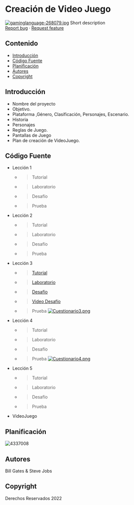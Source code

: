 # Creación de Video Juego
[![gaminglanguage-268079.jpg](https://i.postimg.cc/Mph7d6yg/gaminglanguage-268079.jpg)](https://postimg.cc/sM4G2RHJ)
    Short description
    <br>
    <a href="https://reponame/issues/new?template=bug.md">Report bug</a>
    ·
    <a href="https://reponame/issues/new?template=feature.md&labels=feature">Request feature</a>
  </p>
</p>


## Contenido

- [Introducción](#introducción)
- [Código Fuente](#código-fuente)
- [Planificación](#planificación)
- [Autores](#autores)
- [Copyright](#copyright)


## Introducción

- Nombre del proyecto
- Objetivo.
- Plataforma ,Género, Clasificación, Personajes, Escenario.
- Historia
- Personajes
- Reglas de Juego.
- Pantallas de Juego
- Plan de creación de VideoJuego.

## Código Fuente

* Lección 1
  * > Tutorial
  * > Laboratorio
  * > Desafío
  * > Prueba
* Lección 2
  * > Tutorial
  * > Laboratorio
  * > Desafío
  * > Prueba
* Lección 3
  * > [Tutorial](https://github.com/4drean-UTNG/UnityUTNG/blob/main/Leccion3.unitypackage)
  * > [Laboratorio](https://github.com/4drean-UTNG/UnityUTNG/blob/main/Lab3U3.unitypackage)
  * > [Desafío](https://github.com/4drean-UTNG/UnityUTNG/blob/main/Change3u3.unitypackage)
  * > [Video Desafío](https://drive.google.com/file/d/1LQRRUR6Yykgu5wuV05ZIKvgYMEmCbJTn/view?usp=sharing)
  * > Prueba
  [![Cuestionario3.png](https://i.postimg.cc/FRcDjP75/Cuestionario3.png)](https://postimg.cc/0MkYv0Yc)
* Lección 4
  * > Tutorial
  * > Laboratorio
  * > Desafío
  * > Prueba
  [![Cuestionario4.png](https://i.postimg.cc/brYBzv8r/Cuestionario4.png)](https://postimg.cc/vgjzhb4w)
* Lección 5
  * > Tutorial
  * > Laboratorio
  * > Desafío
  * > Prueba
* VideoJuego

## Planificación

![4337008](https://user-images.githubusercontent.com/8560750/195951617-083a7e4d-323d-47b5-8e5e-529ded31bc06.jpg)

## Autores
Bill Gates & Steve Jobs

## Copyright
Derechos Reservados 2022
